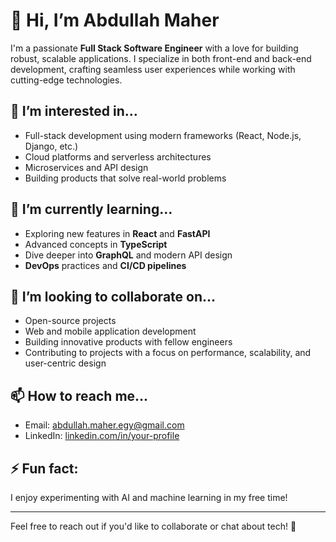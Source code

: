 # 👋 Hi, I’m Abdullah Maher

I'm a passionate **Full Stack Software Engineer** with a love for building robust, scalable applications. I specialize in both front-end and back-end development, crafting seamless user experiences while working with cutting-edge technologies.

## 👀 I’m interested in...
- Full-stack development using modern frameworks (React, Node.js, Django, etc.)
- Cloud platforms and serverless architectures
- Microservices and API design
- Building products that solve real-world problems

## 🌱 I’m currently learning...
- Exploring new features in **React** and **FastAPI**
- Advanced concepts in **TypeScript**
- Dive deeper into **GraphQL** and modern API design
- **DevOps** practices and **CI/CD pipelines**

## 💞️ I’m looking to collaborate on...
- Open-source projects
- Web and mobile application development
- Building innovative products with fellow engineers
- Contributing to projects with a focus on performance, scalability, and user-centric design

## 📫 How to reach me...
- Email: abdullah.maher.egy@gmail.com
- LinkedIn: [linkedin.com/in/your-profile](https://www.linkedin.com/in/abdalla-ashraf-developer)

## ⚡ Fun fact: 
I enjoy experimenting with AI and machine learning in my free time!

---
Feel free to reach out if you'd like to collaborate or chat about tech! 🚀
